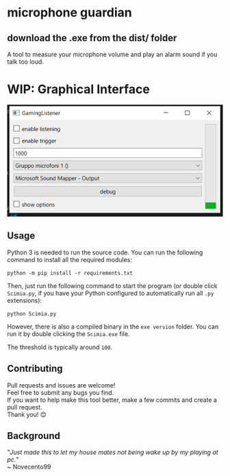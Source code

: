 # microphone guardian 
##  download the .exe from the dist/ folder

A tool to measure your microphone volume and play an alarm sound if you talk too loud.


# WIP: Graphical Interface

![alt text](GUIv1.png)
## Usage

Python 3 is needed to run the source code. You can run the following command to install all the required modules:
```
python -m pip install -r requirements.txt
```

Then, just run the following command to start the program (or double click `Scimia.py`, if you have your Python configured to automatically run all `.py` extensions):
```
python Scimia.py
```

However, there is also a compiled binary in the `exe version` folder. You can run it by double clicking the `Scimia.exe` file.

The threshold is typically around `100`.

## Contributing

Pull requests and issues are welcome!  
Feel free to submit any bugs you find.  
If you want to help make this tool better, make a few commits and create a pull request.  
Thank you! 😊

## Background

"_Just made this to let my house mates not being wake up by my playing at pc._"  
~ Novecento99
